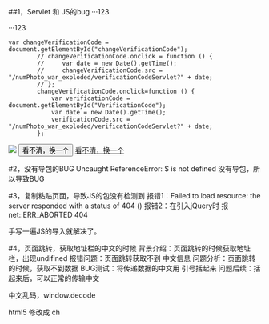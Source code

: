 ##1，Servlet 和 JS的bug
···123
  

···123

    var changeVerificationCode = document.getElementById("changeVerificationCode");
            // changeVerificationCode.onclick = function () {
            //     var date = new Date().getTime();
            //     changeVerificationCode.src = "/numPhoto_war_exploded/verificationCodeServlet?" + date;
            // };
            changeVerificationCode.onclick=function () {
                var verificationCode = document.getElementById("VerificationCode");
                var date = new Date().getTime();
                verificationCode.src = "/numPhoto_war_exploded/verificationCodeServlet?" + date;
            };
<img src="/numPhoto_war_exploded/verificationCodeServlet" id="VerificationCode">
<button id="changeVerificationCode">看不清，换一个</button>
<!--<input type="button" id="changeVerificationCode" value="看不清，换一个">-->
<a id="changeVerificationCodeImg" href="">看不清，换一个</a>

#2，没有导包的BUG
Uncaught ReferenceError: $ is not defined
没有导包，所以导致BUG

#3，复制粘贴页面，导致JS的包没有检测到
报错1：Failed to load resource: the server responded with a status of 404 ()
报错2：在引入jQuery时 报net::ERR_ABORTED 404

手写一遍JS的导入就解决了。

#4，页面跳转，获取地址栏的中文的时候
背景介绍：页面跳转的时候获取地址栏，出现undifined
报错问题：页面跳转获取不到 中文信息
问题分析：页面跳转的时候，获取不到数据
BUG测试：将传递数据的中文用 引号括起来
问题后续：括起来后，可以正常的传输中文

中文乱码，window.decode

html5 <html lang="en">	修改成 ch	

